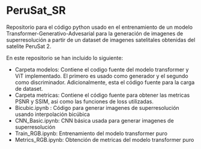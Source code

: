 # PeruSat_SR
Repositorio para el código python usado en el entrenamiento de un modelo Transformer-Generativo-Advesarial para la generación de imagenes de superresolución a partir de un dataset de imagenes satelitales obtenidas del satelite PeruSat 2.

En este repositorio se han incluido lo siguiente:
- Carpeta modelos: Contiene el codigo fuente del modelo transformer y ViT implementado. El primero es usado como generador y el segundo como discriminador. Adicionalmente, esta el código fuente para la carga de dataset.
- Carpeta metricas: Contiene el código fuente para obtener las metricas PSNR y SSIM, asi como las funciones de loss utilizadas.
- Bicubic.ipynb : Código para generar imagenes de superresolución usando interpolación bicúbica
- CNN_Basic.ipynb: CNN básica usada para generar imagenes de superresolución
- Train_RGB.ipynb: Entrenamiento del modelo transformer puro
- Metrics_RGB.ipynb: Obtención de metricas del modelo transformer puro

